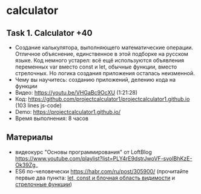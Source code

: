 # calculator

## Task 1. Calculator +40

- Создание калькулятора, выполняющего математические операции. Отличное объяснение, единственное в этой подборке на русском языке. Код немного устарел: всё ещё используются объявления переменных var вместо const и let, обычные функции, вместо стрелочных. Но логика создания приложения осталась неизменной. 
- Чему вы научитесь: созданию приложений, делению кода на функции
- Видео: https://youtu.be/VHGaBc9OcXU (1:21:28)
- Код: https://github.com/projectcalculator1/projectcalculator1.github.io (103 lines js-code)
- Demo: https://projectcalculator1.github.io/
- Время выполнения: 8 часов

## Материалы

- видеокурс "Основы программирования" от LoftBlog https://www.youtube.com/playlist?list=PLY4rE9dstrJwoVF-svoIBhKzE-Ok39Zg_
- ES6 по-человечески https://habr.com/ru/post/305900/ (прочитайте первые два пункта: [let, const и блочная область видимости](https://habr.com/ru/post/305900/#1) и [стрелочные функции](https://habr.com/ru/post/305900/#2))